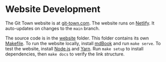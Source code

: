 # Website Development

The Git Town website is at [git-town.com](https://www.git-town.com). The website
runs on [Netlify](https://www.netlify.com). It auto-updates on changes to the
`main` branch.

The source code is in the [website](../../website/) folder. This folder contains
its own [Makefile](../../website/Makefile). To run the website locally, install
[mdBook](https://github.com/rust-lang/mdBook) and run `make serve`. To test the
website, install [Node.js](https://nodejs.org) and [Yarn](https://yarnpkg.com).
Run
<code textrun="verify-make-command">make setup</code> to install dependencies,
then <code textrun="verify-make-command">make docs</code> to verify the link
structure.

